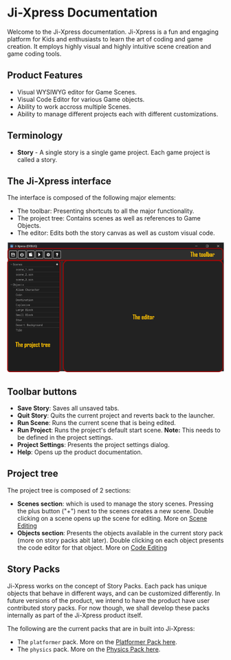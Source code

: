 # Ji-Xpress Documentation
Welcome to the Ji-Xpress documentation. Ji-Xpress is a fun and engaging platform for Kids and enthusiasts to learn the art of coding and game creation. It employs highly visual and highly intuitive scene creation and game coding tools.

## Product Features

* Visual WYSIWYG editor for Game Scenes.
* Visual Code Editor for various Game objects.
* Ability to work accross multiple Scenes.
* Ability to manage different projects each with different customizations.

## Terminology

* **Story** - A single story is a single game project. Each game project is called a story.

## The Ji-Xpress interface

The interface is composed of the following major elements:

* The toolbar: Presenting shortcuts to all the major functionality.
* The project tree: Contains scenes as well as references to Game Objects.
* The editor: Edits both the story canvas as well as custom visual code.

![Editor Interface](images/editor_elements.png "Editor Interface")

## Toolbar buttons

* **Save Story**: Saves all unsaved tabs.
* **Quit Story**: Quits the current project and reverts back to the launcher.
* **Run Scene**: Runs the current scene that is being edited.
* **Run Project**: Runs the project's default start scene. **Note:** This needs to be defined in the project settings.
* **Project Settings**: Presents the project settings dialog.
* **Help**: Opens up the product documentation.

## Project tree

The project tree is composed of 2 sections:

* **Scenes section**: which is used to manage the story scenes. Pressing the plus button ("+") next to the scenes creates a new scene. Double clicking on a scene opens up the scene for editing. More on [Scene Editing](scene_editing.md)
* **Objects section**: Presents the objects available in the current story pack (more on story packs abit later). Double clicking on each object presents the code editor for that object. More on [Code Editing](code_editing.md)

## Story Packs

Ji-Xpress works on the concept of Story Packs. Each pack has unique objects that behave in different ways, and can be customized differently. In future versions of the product, we intend to have the product have user contributed story packs. For now though, we shall develop these packs internally as part of the Ji-Xpress product itself.

The following are the current packs that are in built into Ji-Xpress:

* The `platformer` pack. More on the [Platformer Pack here](packs/platformer.md).
* The `physics` pack. More on the [Physics Pack here](packs/physics.md).